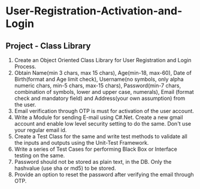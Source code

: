 # User-Registration-Activation-and-Login
## Project - Class Library  
1. Create an Object Oriented Class Library for User Registration and
Login Process.
2. Obtain Name(min 3 chars, max 15 chars), Age(min-18, max-60),
Date of Birth(format and Age limit check), Username(no symbols,
only alpha numeric chars, min-5 chars, max-15 chars),
Password(min-7 chars, combination of symbols, lower and upper
case, numerals), Email (format check and mandatory field) and
Address(your own assumption) from the user.
3. Email verification through OTP is must for activation of the user
account.
4. Write a Module for sending E-mail using C#.Net. Create a new gmail account and enable low level security setting to do the
same. Don't use your regular email id.
5. Create a Test Class for the same and write test methods to validate
all the inputs and outputs using the Unit-Test Framework.
6. Write a series of Test Cases for performing Black Box or Interface
testing on the same.
7. Password should not be stored as plain text, in the DB. Only the
hashvalue (use sha or md5) to be stored.
8. Provide an option to reset the password after verifying the email
through OTP.

